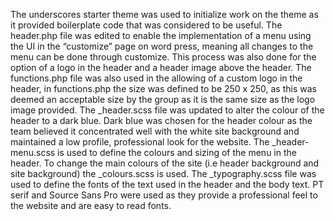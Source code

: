 The underscores starter theme was used to initialize work on the theme as it provided boilerplate code that was considered to be useful. The header.php file was edited to enable the implementation of a menu using the UI in the “customize” page on word press, meaning all changes to the menu can be done through customize. This process was also done for the option of a logo in the header and a header image above the header. The functions.php file was also used in the allowing of a custom logo in the header, in functions.php the size was defined to be 250 x 250, as this was deemed an acceptable size by the group as it is the same size as the logo image provided. The _header.scss file was updated to alter the colour of the header to a dark blue. Dark blue was chosen for the header colour as the team believed it concentrated well with the white site background and maintained a low profile, professional look for the website. The _header-menu.scss is used to define the colours and sizing of the menu in the header. To change the main colours of the site (i.e header background and site background) the _colours.scss is used. The _typography.scss file was used to define the fonts of the text used in the header and the body text. PT serif and Source Sans Pro were used as they provide a professional feel to the website and are easy to read fonts. 

